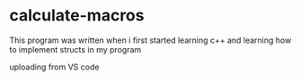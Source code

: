 # calculate-macros
This program was written when i first started learning c++ and learning how to implement structs in my program

uploading from VS code
